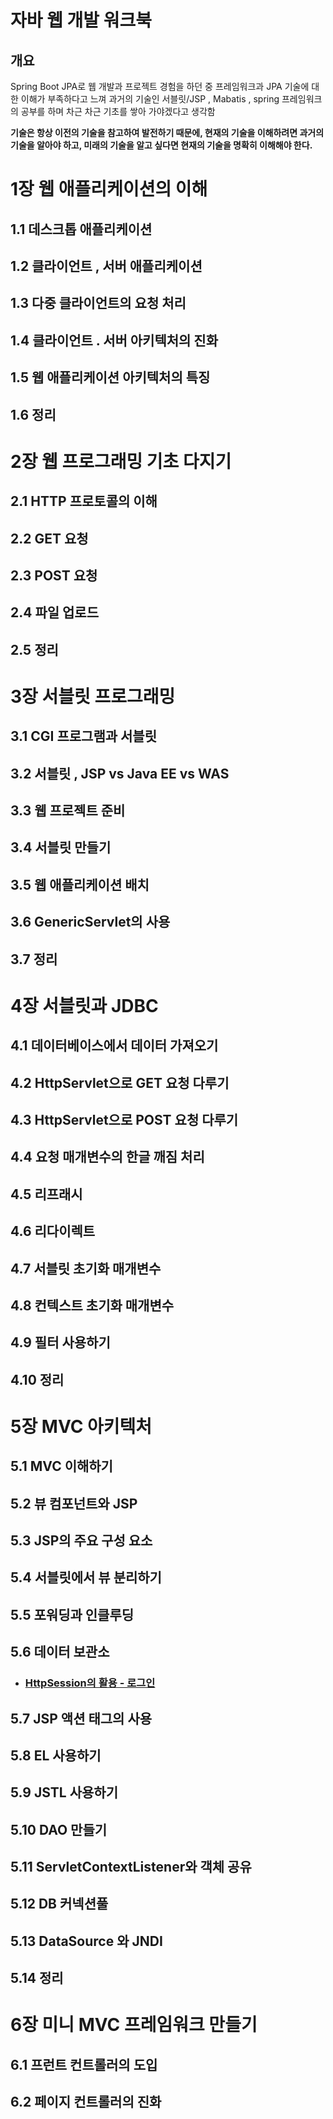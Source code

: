 # 자바 웹 개발 워크북

## 개요
Spring Boot JPA로 웹 개발과 프로젝트 경험을 하던 중 
프레임워크과 JPA 기술에 대한 이해가 부족하다고 느껴
과거의 기술인 서블릿/JSP , Mabatis , spring 프레임워크의 공부를 하며 
차근 차근 기초를 쌓아 가야겠다고 생각함

__기술은 항상 이전의 기술을 참고하여 발전하기 때문에, 현재의 기술을 이해하려면 과거의 기술을 알아야 하고, 미래의 기술을 알고 싶다면 
현재의 기술을 명확히 이해해야 한다.__

# 1장 웹 애플리케이션의 이해
   ## 1.1 데스크톱 애플리케이션
   ## 1.2 클라이언트 , 서버 애플리케이션
   ## 1.3 다중 클라이언트의 요청 처리
   ## 1.4 클라이언트 . 서버 아키텍처의 진화
   ## 1.5 웹 애플리케이션 아키텍처의 특징
   ## 1.6 정리


# 2장 웹 프로그래밍 기초 다지기
   ## 2.1 HTTP 프로토콜의 이해
   ## 2.2 GET 요청
   ## 2.3 POST 요청
   ## 2.4 파일 업로드
   ## 2.5 정리
   
# 3장 서블릿 프로그래밍  
  ## 3.1 CGI 프로그램과 서블릿
  ## 3.2 서블릿 , JSP vs Java EE vs WAS
  ## 3.3 웹 프로젝트 준비
  ## 3.4 서블릿 만들기
  ## 3.5 웹 애플리케이션 배치
  ## 3.6 GenericServlet의 사용
  ## 3.7 정리
  
# 4장 서블릿과 JDBC
  ## 4.1 데이터베이스에서 데이터 가져오기
  ## 4.2 HttpServlet으로 GET 요청 다루기
  ## 4.3 HttpServlet으로 POST 요청 다루기
  ## 4.4 요청 매개변수의 한글 깨짐 처리 
  ## 4.5 리프래시
  ## 4.6 리다이렉트
  ## 4.7 서블릿 초기화 매개변수
  ## 4.8 컨텍스트 초기화 매개변수
  ## 4.9 필터 사용하기
  ## 4.10 정리
  
# 5장 MVC 아키텍처
  ## 5.1 MVC 이해하기
  ## 5.2 뷰 컴포넌트와 JSP
  ## 5.3 JSP의 주요 구성 요소
  ## 5.4 서블릿에서 뷰 분리하기
  ## 5.5 포워딩과 인클루딩
  ## 5.6 데이터 보관소
   - ### [HttpSession의 활용 - 로그인](readme/src/chap05/sec06/exam02/로그인.md)
  ## 5.7 JSP 액션 태그의 사용
  ## 5.8 EL 사용하기
  ## 5.9 JSTL 사용하기
  ## 5.10 DAO 만들기
  ## 5.11 ServletContextListener와 객체 공유
  ## 5.12 DB 커넥션풀
  ## 5.13 DataSource 와 JNDI
  ## 5.14 정리
  
  # 6장 미니 MVC 프레임워크 만들기
   ## 6.1 프런트 컨트롤러의 도입
   ## 6.2 페이지 컨트롤러의 진화 
